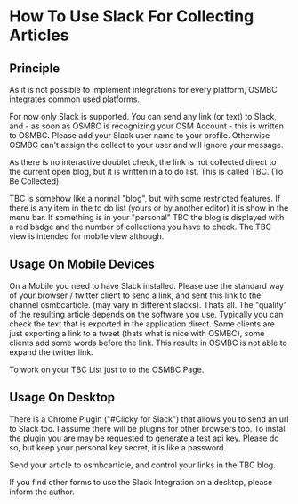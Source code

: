# How To Use Slack For Collecting Articles

## Principle

As it is not possible to implement integrations for every platform, OSMBC integrates common used platforms.

For now only Slack is supported. You can send any link (or text) to Slack, and - as soon as OSMBC is recognizing your OSM Account - this
is written to OSMBC. 
Please add your Slack user name to your profile. Otherwise OSMBC can't assign the collect to your user
and will ignore your message.

As there is no interactive doublet check, the link is not collected direct to the current open blog, but it is written
in a to do list. This is called TBC. (To Be Collected).

TBC is somehow like a normal "blog", but with some restricted features. If there is any item in the to do list (yours or by 
another editor) it is show in the menu bar. 
If something is in your "personal" TBC the blog is displayed with a red badge and the number of collections you have to check.
The TBC view is intended for mobile view although.

## Usage On Mobile Devices

On a Mobile you need to have Slack installed. Please use the standard way of your browser / twitter client to send a link, and sent this link to
the channel osmbcarticle. (may vary in different slacks). Thats all.
The "quality" of the resulting article depends on the software you use. Typically you can check the text that is exported
in the application direct.
Some clients are just exporting a link to a tweet (thats what is nice with OSMBC), some clients add some words before the link.
This results in OSMBC is not able to expand the twitter link.

To work on your TBC List just to to the OSMBC Page.

## Usage On Desktop

There is a Chrome Plugin ("#Clicky for Slack") that allows you to send an url to Slack too. I assume there will be plugins for other browsers too.
To install the plugin you are may be requested to generate a test api key. Please do so, but keep your personal key secret, it is like a password.

Send your article to osmbcarticle, and control your links in the TBC blog.

If you find other forms to use the Slack Integration on a desktop, please inform the author.

